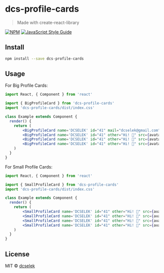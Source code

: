 # dcs-profile-cards

> Made with create-react-library

[![NPM](https://img.shields.io/npm/v/dcs-profile-cards.svg)](https://www.npmjs.com/package/dcs-profile-cards) [![JavaScript Style Guide](https://img.shields.io/badge/code_style-standard-brightgreen.svg)](https://standardjs.com)

## Install

```bash
npm install --save dcs-profile-cards
```

## Usage

For Big Profile Cards:

```jsx
import React, { Component } from 'react'

import { BigProfileCard } from 'dcs-profile-cards'
import 'dcs-profile-cards/dist/index.css'

class Example extends Component {
  render() {
    return (
        <BigProfileCard name='DCSELEK' id="41" mail="dcselek@gmail.com" other="Hi! 🖖" src={avatar} alt="avatar" purple />
        <BigProfileCard name='DCSELEK' id="41" other="Hi! 🖖" src={avatar} alt="avatar" yellow />
        <BigProfileCard name='DCSELEK' id="41" other="Hi! 🖖" src={avatar} alt="avatar" gray />
        <BigProfileCard name='DCSELEK' id="41" other="Hi! 🖖" src={avatar} alt="avatar" darkblue />
    )
  }
}
```
For Small Profile Cards:

```jsx
import React, { Component } from 'react'

import { SmallProfileCard } from 'dcs-profile-cards'
import 'dcs-profile-cards/dist/index.css'

class Example extends Component {
  render() {
    return (
        <SmallProfileCard name='DCSELEK' id="41" other="Hi! 🖖" src={avatar} alt="avatar" angular purple />
        <SmallProfileCard name='DCSELEK' id="41" other="Hi! 🖖" src={avatar} alt="avatar" angular yellow />
        <SmallProfileCard name='DCSELEK' id="41" other="Hi! 🖖" src={avatar} alt="avatar" angular gray />
        <SmallProfileCard name='DCSELEK' id="41" other="Hi! 🖖" src={avatar} alt="avatar" angular darkblue />
    )
  }
}
```

## License

MIT © [dcselek](https://github.com/dcselek)
